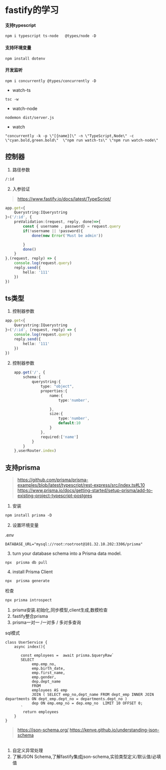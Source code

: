 # fastify的学习

#### 支持typescript

```shell
npm i typescript ts-node   @types/node -D
```

#### 支持环境变量

```
npm install dotenv
```

#### 开发监听


```
npm i concurrently @types/concurrently -D
```

-  watch-ts

```
tsc -w
```

- watch-node

```
nodemon dist/server.js
```

 - watch
 
```
"concurrently -k -p \"[{name}]\" -n \"TypeScript,Node\" -c \"cyan.bold,green.bold\"  \"npm run watch-ts\" \"npm run watch-node\"
```

## 控制器

1. 路径参数

```
/:id

```

2. 入参验证

> https://www.fastify.io/docs/latest/TypeScript/

```ts
app.get<{
    Querystring:IQuerystring
}>('/:id', {
    preValidation:(request, reply, done)=>{
        const { username , password} = request.query
        if(!username || !password){
            done(new Error('Must be admin'))

        }
        done()
    }
},(request, reply) => {
    console.log(request.query)
    reply.send({
        hello: '111'
    })
})
```


## ts类型

1. 控制器参数
```ts
app.get<{
    Querystring:IQuerystring
}>('/:id', (request, reply) => {
    console.log(request.query)
    reply.send({
        hello: '111'
    })
})
```

2. 控制器参数

```ts
    app.get('/', {
        schema:{
            querystring:{
                type: "object",
                properties:{
                    name:{
                        type:'number',

                    },
                    size:{
                        type:'number',
                        default:10
                    }
                },
                required:['name']
            }
        }
    },userRouter.index)
```

## 支持prisma

> https://github.com/prisma/prisma-examples/blob/latest/typescript/rest-express/src/index.ts#L10
> https://www.prisma.io/docs/getting-started/setup-prisma/add-to-existing-project-typescript-postgres

1. 安装
```
npm install prisma -D

```

2. 设置环境变量

.env
```
DATABASE_URL="mysql://root:rootroot@101.32.10.202:3306/prisma"
```

3. turn your database schema into a Prisma data model.

```
npx  prisma db pull 
```

4. install Prisma Client

```
npx  prisma generate 
```

检查

```
npx prisma introspect
```

1. prisma安装.初始化,同步模型,client生成,数模检查
2. fastify整合prisma
3. prisma一对一 /一对多 / 多对多查询

sql模式

```
class UserService {
    async index(){

       const employees =  await prisma.$queryRaw`
       SELECT
            emp.emp_no,
            emp.birth_date,
            emp.first_name,
            emp.gender,
            dep.dept_name
            FROM
            employees AS emp 
            JOIN ( SELECT emp_no,dept_name FROM dept_emp INNER JOIN departments ON dept_emp.dept_no = departments.dept_no ) 
            dep ON emp.emp_no = dep.emp_no  LIMIT 10 OFFSET 0;
       `
        return employees
    }
}
```

> https://json-schema.org/
> https://kenve.github.io/understanding-json-schema

## 
1. 自定义异常处理
2. 了解JSON Schema,了解fastify集成json-schema,实验类型定义/默认值/必填值